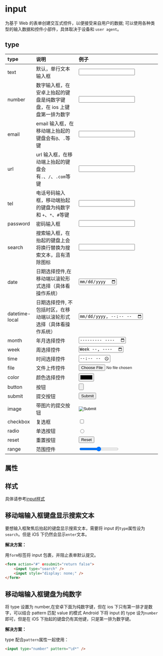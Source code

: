 # input

为基于 Web 的表单创建交互式控件，以便接受来自用户的数据; 可以使用各种类型的输入数据和控件小部件，具体取决于设备和 `user agent`。

## type

| type           | 说明                                                                  | 例子                            |
| :------------- | :-------------------------------------------------------------------- | :------------------------------ |
| text           | 默认，单行文本输入框                                                  | <input type="text" />           |
| number         | 数字输入框，在安卓上抬起的键盘是纯数字键盘，在 ios 上键盘第一排为数字 | <input type="number" />         |
| email          | email 输入框，在移动端上抬起的键盘会有`@`、`.`等键                    | <input type="email" />          |
| url            | url 输入框，在移动端上抬起的键盘会有`.`、`/`、`.com`等键              | <input type="url" />            |
| tel            | 电话号码输入框，移动端抬起的键盘为纯数字和 `+`、`*`、`#`等键          | <input type="tel" />            |
| password       | 密码输入框                                                            | <input type="password" />       |
| search         | 搜索输入框，在抬起的键盘上会将换行替换为搜索文本，且有清除图标        | <input type="search" />         |
| date           | 日期选择控件,在移动端以滚轮形式选择（具体看操作系统）                 | <input type="date" />           |
| datetime-local | 日期选择控件, 不包括时区，在移动端以滚轮形式选择（具体看操作系统）    | <input type="datetime-local" /> |
| month          | 年月选择控件                                                          | <input type="month" />          |
| week           | 周选择控件                                                            | <input type="week" />           |
| time           | 时间选择控件                                                          | <input type="time" />           |
| file           | 文件上传控件                                                          | <input type="file" />           |
| color          | 颜色选择控件                                                          | <input type="color" />          |
| button         | 按钮                                                                  | <input type="button" />         |
| submit         | 提交按钮                                                              | <input type="submit" />         |
| image          | 带图片的提交按钮                                                      | <input type="image" />          |
| checkbox       | 复选框                                                                | <input type="checkbox" />       |
| radio          | 单选按钮                                                              | <input type="radio" />          |
| reset          | 重置按钮                                                              | <input type="reset" />          |
| range          | 范围控件                                                              | <input type="range" />          |

## 属性

## 样式

具体请参考[input样式](/docs/css/input.html)

## 移动端输入框键盘显示搜索文本

要想输入框聚焦后抬起的键盘显示搜索文本，需要将 input 的`type`属性设为`search`。但是 iOS 下仍然会显示`enter`文本。

**解决方案：**

用`form`标签将 input 包裹，并阻止表单默认提交。

```html
<form action="#" οnsubmit="return false">
    <input type="search" />
    <input style="display: none;" />
</form>
```

## 移动端输入框键盘为纯数字

将 type 设置为 number,在安卓下面为纯数字键，但在 ios 下只有第一排才是数字，可以结合 pattern 匹配 value 的模式
Android 下将 input 的 type 设为`number`即可，但是在 iOS 下抬起的键盘仍有其他键，只是第一排为数字键。

**解决方案：**

type 配合`pattern`属性一起使用：

```html
<input type="number" pattern="\d*" />
```
